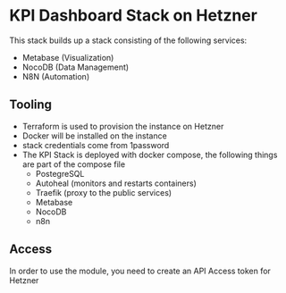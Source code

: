 # KPI Dashboard Stack on Hetzner

This stack builds up a stack consisting of the following services:

- Metabase (Visualization)
- NocoDB (Data Management)
- N8N (Automation)

## Tooling

- Terraform is used to provision the instance on Hetzner
- Docker will be installed on the instance
- stack credentials come from 1password
- The KPI Stack is deployed with docker compose, the following things are part of the compose file
  - PostegreSQL
  - Autoheal (monitors and restarts containers)
  - Traefik (proxy to the public services)
  - Metabase
  - NocoDB
  - n8n

## Access

In order to use the module, you need to create an API Access token for Hetzner
